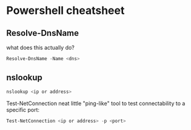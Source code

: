 # Powershell cheatsheet
## Resolve-DnsName
what does this actually do?
```powershell
Resolve-DnsName -Name <dns>
```
## nslookup
```powershell
nslookup <ip or address>
```
Test-NetConnection
neat little "ping-like" tool to test connectability to a specific port:
```Powershell
Test-NetConnection <ip or address> -p <port>
```
